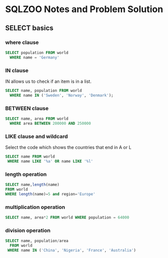 # SQLZOO Notes and Problem Solution

## SELECT basics
### where clause
```sql
SELECT population FROM world
  WHERE name = 'Germany'
```

### IN clause
IN allows us to check if an item is in a list.
```sql
SELECT name, population FROM world
  WHERE name IN ('Sweden', 'Norway', 'Denmark');
```

### BETWEEN clause
```sql
SELECT name, area FROM world
  WHERE area BETWEEN 200000 AND 250000
```
### LIKE clause and wildcard
Select the code which shows the countries that end in A or L
```sql
SELECT name FROM world
 WHERE name LIKE '%a' OR name LIKE '%l'
```
### length operation
```sql
SELECT name,length(name)
FROM world
WHERE length(name)=5 and region='Europe'
```
### multiplication operation
```sql
SELECT name, area*2 FROM world WHERE population = 64000
```
### division operation
```sql
SELECT name, population/area
  FROM world
 WHERE name IN ('China', 'Nigeria', 'France', 'Australia')
 ```
